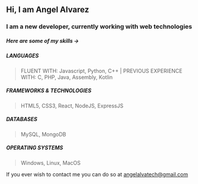 ## Hi, I am Angel Alvarez
### I am a new developer, currently working with web technologies

##### Here are some of my skills ->

##### LANGUAGES
> FLUENT WITH: Javascript, Python, C++ | PREVIOUS EXPERIENCE WITH: C, PHP, Java, Assembly, Kotlin

##### FRAMEWORKS & TECHNOLOGIES
> HTML5, CSS3, React, NodeJS, ExpressJS

##### DATABASES
> MySQL, MongoDB

##### OPERATING SYSTEMS
> Windows, Linux, MacOS

If you ever wish to contact me you can do so at angelalvatech@gmail.com
